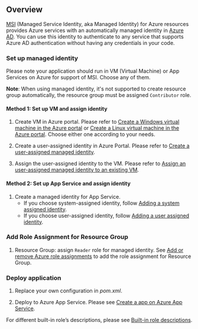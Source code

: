 ## Overview

[MSI][managed-identities] (Managed Service Identity, aka Managed Identity) for Azure resources
provides Azure services with an automatically managed identity in [Azure AD][azure-ad].
You can use this identity to authenticate to any service that supports Azure AD authentication
without having any credentials in your code.

### Set up managed identity

Please note your application should run in VM (Virtual Machine) or App Services on Azure for
support of MSI. Choose any of them.

**Note**: When using managed identity, it's not supported to create resource group automatically, the resource group must be assigned `Contributor` role. 

#### Method 1: Set up VM and assign identity

1.  Create VM in Azure portal. Please refer to
    [Create a Windows virtual machine in the Azure portal][create-vm-windows]
    or [Create a Linux virtual machine in the Azure portal][create-vm-linux].
    Choose either one according to your needs.

1.  Create a user-assigned identity in Azure Portal. Please refer to
    [Create a user-assigned managed identity][create-user-assigned-mi].

1.  Assign the user-assigned identity to the VM. Please refer to
    [Assign an user-assigned managed identity to an existing VM][assign-user-assigned-mi-to-vm].

#### Method 2: Set up App Service and assign identity

1. Create a managed identity for App Service.
    - If you choose system-assigned identity, follow [Adding a system assigned identity][app-service-add-system-assigned-mi].
    - If you choose user-assigned identity, follow [Adding a user assigned identity][app-service-add-user-assigned-mi].

### Add Role Assignment for Resource Group

1. Resource Group: assign `Reader` role for managed identity. See
   [Add or remove Azure role assignments][role-assignment]
   to add the role assignment for Resource Group.

### Deploy application
1. Replace your own configuration in *pom.xml*.

1. Deploy to Azure App Service. Please see [Create a app on Azure App Service][create-java-app-on-app-service].


For different built-in role’s descriptions, please see [Built-in role descriptions][built-in-roles].

<!-- Links -->
[app-service-add-system-assigned-mi]: https://docs.microsoft.com/azure/app-service/overview-managed-identity#adding-a-system-assigned-identity
[app-service-add-user-assigned-mi]: https://docs.microsoft.com/azure/app-service/overview-managed-identity#adding-a-user-assigned-identity
[assign-user-assigned-mi-to-vm]: https://docs.microsoft.com/azure/active-directory/managed-identities-azure-resources/qs-configure-portal-windows-vm#assign-a-user-assigned-managed-identity-to-an-existing-vm
[azure-ad]: https://docs.microsoft.com/azure/active-directory/fundamentals/active-directory-whatis
[built-in-roles]: https://docs.microsoft.com/azure/role-based-access-control/built-in-roles
[create-user-assigned-mi]: https://docs.microsoft.com/azure/active-directory/managed-identities-azure-resources/how-to-manage-ua-identity-portal#create-a-user-assigned-managed-identity
[create-vm-windows]: https://docs.microsoft.com/azure/virtual-machines/windows/quick-create-portal
[create-vm-linux]: https://docs.microsoft.com/azure/virtual-machines/linux/quick-create-portal
[managed-identities]: https://docs.microsoft.com/azure/active-directory/managed-identities-azure-resources/
[role-assignment]: https://docs.microsoft.com/azure/role-based-access-control/role-assignments-portal
[create-java-app-on-app-service]: https://docs.microsoft.com/azure/app-service/quickstart-java?tabs=javase&pivots=platform-linux
